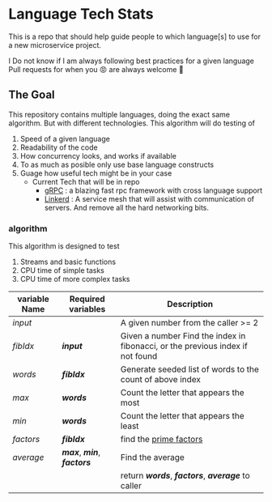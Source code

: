 # Language Tech Stats

This is a repo that should help guide people to which language[s] to use for a new microservice project. 

I Do not know if I am always following best practices for a given language
Pull requests for when you :rage: are always welcome :tada:

## The Goal

This repository contains multiple languages, doing the exact same algorithm. But with different technologies.
This algorithm will do testing of

1. Speed of a given language
1. Readability of the code
1. How concurrency looks, and works if available
1. To as much as posible only use base language constructs
1. Guage how useful tech might be in your case
    * Current Tech that will be in repo
        * [gRPC](https://www.grpc.io) : a blazing fast rpc framework with cross language support
        * [Linkerd](https://www.linkerd.io) : A service mesh that will assist with communication of servers. And remove all the hard networking bits.

### algorithm

This algorithm is designed to test

1. Streams and basic functions
1. CPU time of simple tasks
1. CPU time of more complex tasks

|variable Name | Required variables |  Description | 
|----|----|----|
| _input_ |  | A given number from the caller >= 2 |
| _fibIdx_ | **_input_** | Given a number Find the index in fibonacci, or the previous index if not found |
| _words_  | **_fibIdx_** | Generate seeded list of words to the count of above index | 
| _max_ | **_words_** | Count the letter that appears the most | 
| _min_ | **_words_** | Count the letter that appears the least | 
| _factors_| **_fibIdx_** | find the [prime factors](https://www.mathsisfun.com/prime-factorization.html) | 
| _average_ | **_max_**,  **_min_**, **_factors_** | Find the average |
| | | return **_words_**, **_factors_**, **_average_** to caller |